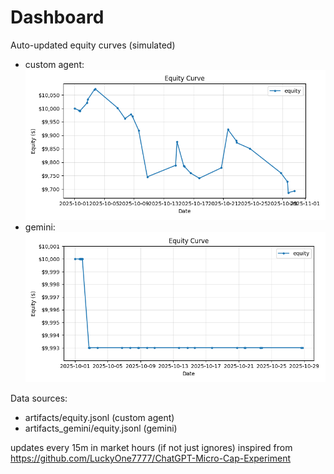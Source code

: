 # Dashboard

Auto-updated equity curves (simulated)

- custom agent: ![Equity Curve](artifacts/equity.png?v=1722d37)
- gemini: ![Equity Curve (Gemini)](artifacts_gemini/equity.png?v=1722d37)

Data sources:
- artifacts/equity.jsonl (custom agent)
- artifacts_gemini/equity.jsonl (gemini)

updates every 15m in market hours (if not just ignores)
inspired from https://github.com/LuckyOne7777/ChatGPT-Micro-Cap-Experiment